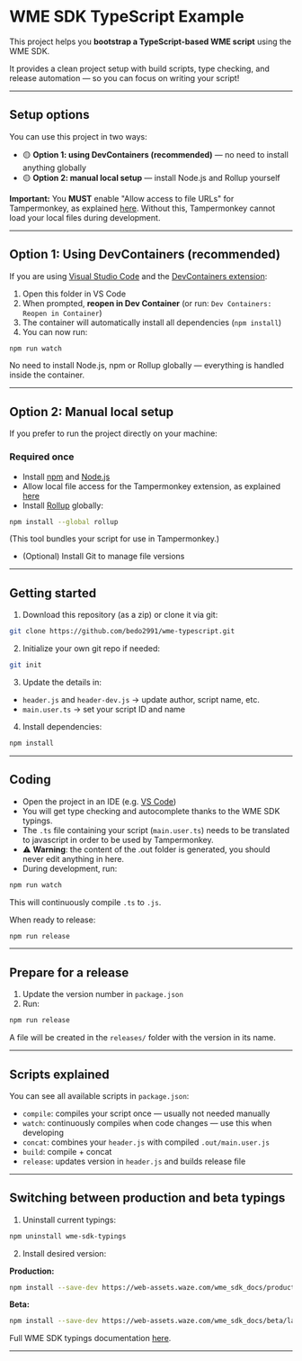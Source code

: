 # WME SDK TypeScript Example

This project helps you **bootstrap a TypeScript-based WME script** using the WME SDK.

It provides a clean project setup with build scripts, type checking, and release automation — so you can focus on writing your script!

---

## Setup options

You can use this project in two ways:

- 🟡 **Option 1: using DevContainers (recommended)** — no need to install anything globally
- 🟡 **Option 2: manual local setup** — install Node.js and Rollup yourself

**Important:** You **MUST** enable "Allow access to file URLs" for Tampermonkey, as explained [here](https://www.tampermonkey.net/faq.php?locale=en#Q204). Without this, Tampermonkey cannot load your local files during development.

---

## Option 1: Using DevContainers (recommended)

If you are using [Visual Studio Code](https://code.visualstudio.com/) and the [DevContainers extension](https://marketplace.visualstudio.com/items?itemName=ms-vscode-remote.remote-containers):

1. Open this folder in VS Code
2. When prompted, **reopen in Dev Container** (or run: `Dev Containers: Reopen in Container`)
3. The container will automatically install all dependencies (`npm install`)
4. You can now run:

```bash
npm run watch
```

No need to install Node.js, npm or Rollup globally — everything is handled inside the container.

---

## Option 2: Manual local setup

If you prefer to run the project directly on your machine:

### Required once

* Install [npm](https://docs.npmjs.com/cli) and [Node.js](https://nodejs.org)
* Allow local file access for the Tampermonkey extension, as explained [here](https://www.tampermonkey.net/faq.php?locale=en#Q204)
* Install [Rollup](https://rollupjs.org) globally:

```bash
npm install --global rollup
```

(This tool bundles your script for use in Tampermonkey.)

* (Optional) Install Git to manage file versions

---

## Getting started

1. Download this repository (as a zip) or clone it via git:

```bash
git clone https://github.com/bedo2991/wme-typescript.git
```

2. Initialize your own git repo if needed:

```bash
git init
```

3. Update the details in:

* `header.js` and `header-dev.js` → update author, script name, etc.
* `main.user.ts` → set your script ID and name

4. Install dependencies:

```bash
npm install
```

---

## Coding

* Open the project in an IDE (e.g. [VS Code](https://code.visualstudio.com/))
* You will get type checking and autocomplete thanks to the WME SDK typings.
* The `.ts` file containing your script (`main.user.ts`) needs to be translated to javascript in order to be used by Tampermonkey.
* ⚠️ **Warning**: the content of the .out folder is generated, you should never edit anything in here.
* During development, run:

```bash
npm run watch
```

This will continuously compile `.ts` to `.js`.

When ready to release:

```bash
npm run release
```

---

## Prepare for a release

1. Update the version number in `package.json`
2. Run:

```bash
npm run release
```

A file will be created in the `releases/` folder with the version in its name.

---

## Scripts explained

You can see all available scripts in `package.json`:

* `compile`: compiles your script once — usually not needed manually
* `watch`: continuously compiles when code changes — use this when developing
* `concat`: combines your `header.js` with compiled `.out/main.user.js`
* `build`: compile + concat
* `release`: updates version in `header.js` and builds release file

---

## Switching between production and beta typings

1. Uninstall current typings:

```bash
npm uninstall wme-sdk-typings
```

2. Install desired version:

**Production:**

```bash
npm install --save-dev https://web-assets.waze.com/wme_sdk_docs/production/latest/wme-sdk-typings.tgz
```

**Beta:**

```bash
npm install --save-dev https://web-assets.waze.com/wme_sdk_docs/beta/latest/wme-sdk-typings.tgz
```

Full WME SDK typings documentation [here](https://web-assets.waze.com/wme_sdk_docs/production/latest/index.html#md:typescript-type-definitions).

---
